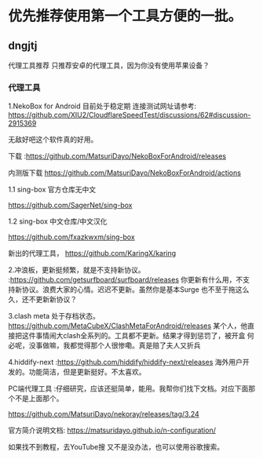 # 优先推荐使用第一个工具方便的一批。

## dngjtj
代理工具推荐   只推荐安卓的代理工具，因为你没有使用苹果设备？
### 代理工具
1.NekoBox for Android 目前处于稳定期
连接测试网址请参考:  https://github.com/XIU2/CloudflareSpeedTest/discussions/62#discussion-2915369 

无敌好吧这个软件真的好用。

下载
:https://github.com/MatsuriDayo/NekoBoxForAndroid/releases

内测版下载
https://github.com/MatsuriDayo/NekoBoxForAndroid/actions

1.1 sing-box 官方仓库无中文

https://github.com/SagerNet/sing-box

 1.2 sing-box 中文仓库/中文汉化
 
 https://github.com/fxazkwxm/sing-box

新出的代理工具，
https://github.com/KaringX/karing



 2.冲浪板，更新挺频繁，就是不支持新协议。
:https://github.com/getsurfboard/surfboard/releases 你更新有什么用，不支持新协议。浪费大家的心情。迟迟不更新。虽然你是基本Surge 也不至于拖这么久，还不更新新协议？

3.clash meta  处于存档状态。
https://github.com/MetaCubeX/ClashMetaForAndroid/releases
某个人，他直接把这件事情闹大clash全系列的。工具都不更新。结果才得到惩罚了，被开盒 何必呢，没事做嘛，我都觉得那个人很惨嘞。真是赔了夫人又折兵

4.hiddify-next 
:https://github.com/hiddify/hiddify-next/releases
海外用户开发的。功能简洁，但是更新挺好。不太喜欢。



PC端代理工具 :仔细研究，应该还挺简单，能用。我帮你们找下文档。对应下面那个不是上面那个。

https://github.com/MatsuriDayo/nekoray/releases/tag/3.24

官方简介说明文档:
https://matsuridayo.github.io/n-configuration/

如果找不到教程，去YouTube搜 又不是没办法，也可以使用谷歌搜索。



